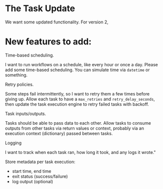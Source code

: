 # The Task Update

We want some updated functionality. For version 2, 

# New features to add:

Time-based scheduling. 

I want to run workflows on a schedule, like every hour or once a day. Please add some time-based scheduling. You can simulate time via `datetime` or something.

Retry policies. 

Some steps fail intermittently, so I want to retry them a few times before giving up.
Allow each task to have a `max_retries` and `retry_delay_seconds`, then update the task execution engine to retry failed tasks with backoff.

Task inputs/outputs.

Tasks should be able to pass data to each other. Allow tasks to consume outputs from other tasks via return values or context, probably via an execution context (dictionary) passed between tasks.

Logging

I want to track when each task ran, how long it took, and any logs it wrote."

Store metadata per task execution:
* start time, end time
* exit status (success/failure)
* log output (optional)
